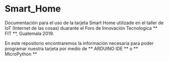 # Smart_Home
 Documentación para el uso de la tarjeta Smart Home utilizade en el taller de IoT (Internet de las cosas) duarante el Foro de Innovación Tecnologica ** FIT **, Guatemala 2019.

 En este repositorio encontraremos la información necesaria para poder programar nuestra tarjeta por medio de ** ARDUINO IDE ** o ** MicroPython **
